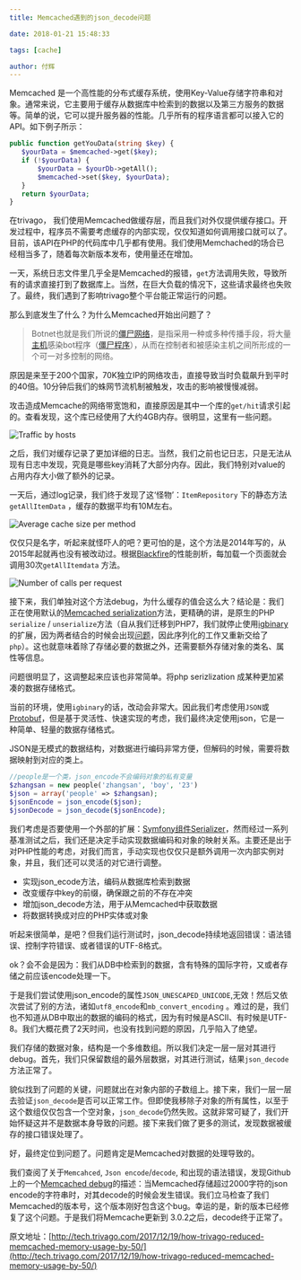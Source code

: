 ```yaml
---
title: Memcached遇到的json_decode问题

date: 2018-01-21 15:48:33 

tags: [cache]

author: 付辉
---
```


Memcached 是一个高性能的分布式缓存系统，使用Key-Value存储字符串和对象。通常来说，它主要用于缓存从数据库中检索到的数据以及第三方服务的数据等。简单的说，它可以提升服务器的性能。几乎所有的程序语言都可以接入它的API。如下例子所示：

```php
public function getYouData(string $key) {
   $yourData = $memcached->get($key);
   if (!$yourData) {
       $yourData = $yourDb->getAll();
       $memcached->set($key, $yourData);
   }
   return $yourData;
}
```
在trivago， 我们使用Memcached做缓存层，而且我们对外仅提供缓存接口。开发过程中，程序员不需要考虑缓存的内部实现，仅仅知道如何调用接口就可以了。目前，该API在PHP的代码库中几乎都有使用。我们使用Memchached的场合已经相当多了，随着每次新版本发布，使用量还在增加。

一天，系统日志文件里几乎全是Memcached的报错，`get`方法调用失败，导致所有的请求直接打到了数据库上。当然，在巨大负载的情况下，这些请求最终也失败了。最终，我们遇到了影响trivago整个平台能正常运行的问题。

那么到底发生了什么？为什么Memcached开始出问题了？

> Botnet也就是我们所说的[僵尸网络](https://baike.baidu.com/item/%E5%83%B5%E5%B0%B8%E7%BD%91%E7%BB%9C)，是指采用一种或多种传播手段，将大量[主机](https://baike.baidu.com/item/%E4%B8%BB%E6%9C%BA)感染bot程序（[僵尸程序](https://baike.baidu.com/item/%E5%83%B5%E5%B0%B8%E7%A8%8B%E5%BA%8F)），从而在控制者和被感染主机之间所形成的一个可一对多控制的网络。

原因是来至于200个国家，70K独立IP的网络攻击，直接导致当时负载飙升到平时的40倍。10分钟后我们的蛛网节流机制被触发，攻击的影响被慢慢减弱。

攻击造成Memcache的网络带宽饱和，直接原因是其中一个库的`get/hit`请求引起的。查看发现，这个库已经使用了大约4GB内存。很明显，这里有一些问题。

![Traffic by hosts](http://tech.trivago.com/img/posts/memcached-optimization/traffic_by_hostname.jpg)

之后，我们对缓存记录了更加详细的日志。当然，我们之前也记日志，只是无法从现有日志中发现，究竟是哪些key消耗了大部分内存。因此，我们特别对value的占用内存大小做了额外的记录。

一天后，通过log记录，我们终于发现了这‘怪物’：`ItemRepository` 下的静态方法`getAllItemData` ，缓存的数据平均有10M左右。

![Average cache size per method](http://tech.trivago.com/img/posts/memcached-optimization/before.jpg)

仅仅只是名字，听起来就怪吓人的吧？更可怕的是，这个方法是2014年写的，从2015年起就再也没有被改动过。根据[Blackfire](https://blackfire.io/docs/introduction)的性能剖析，每加载一个页面就会调用30次`getAllItemdata` 方法。

![Number of calls per request](http://tech.trivago.com/img/posts/memcached-optimization/method_hit_count.png)

接下来，我们单独对这个方法debug，为什么缓存的值会这么大？结论是：我们正在使用默认的[Memcached serialization](http://php.net/manual/en/memcached.configuration.php#ini.memcached.serializer)方法，更精确的讲，是原生的PHP `serialize` / `unserialize`方法（自从我们迁移到PHP7，我们就停止使用[igbinary](http://pecl.php.net/package/igbinary) 的扩展，因为两者结合的时候会出现[问题](https://github.com/igbinary/igbinary/issues/60)，因此序列化的工作又重新交给了`php`）。这也就意味着除了存储必要的数据之外，还需要额外存储对象的类名、属性等信息。

问题很明显了，这调整起来应该也非常简单。将php serizlization 成某种更加紧凑的数据存储格式。

当前的环境，使用`igbinary`的话，改动会非常大。因此我们考虑使用`JSON`或[Protobuf](https://developers.google.com/protocol-buffers/)，但是基于灵活性、快速实现的考虑，我们最终决定使用json，它是一种简单、轻量的数据存储格式。

JSON是无模式的数据结构，对数据进行编码非常方便，但解码的时候，需要将数据映射到对应的类上。

```php
//people是一个类，json_encode不会编码对象的私有变量
$zhangsan = new people('zhangsan', 'boy', '23')
$json = array('people' => $zhangsan);
$jsonEncode = json_encode($json);
$jsonDecode = json_decode($jsonEncode);
```

我们考虑是否要使用一个外部的扩展：[Symfony组件Serializer](https://symfony.com/doc/current/serializer.html)，然而经过一系列基准测试之后，我们还是决定手动实现数据编码和对象的映射关系。主要还是出于对PHP性能的考虑，对我们而言，手动实现也仅仅只是额外调用一次内部实例对象，并且，我们还可以灵活的对它进行调整。

- 实现json_ecode方法，编码从数据库检索到数据
- 改变缓存中key的前缀，确保跟之前的不存在冲突
- 增加json_decode方法，用于从Memcached中获取数据
- 将数据转换成对应的PHP实体或对象

听起来很简单，是吧？但我们运行测试时，json_decode持续地返回错误：语法错误、控制字符错误、或者错误的UTF-8格式。

ok？会不会是因为：我们从DB中检索到的数据，含有特殊的国际字符，又或者存储之前应该encode处理一下。

于是我们尝试使用json_encode的属性`JSON_UNESCAPED_UNICODE`,无效！然后又依次尝试了别的方法，诸如`utf8_encode`和`mb_convert_encoding` 。难过的是，我们也不知道从DB中取出的数据的编码的格式，因为有时候是ASCII、有时候是UTF-8。我们大概花费了2天时间，也没有找到问题的原因，几乎陷入了绝望。

我们存储的数据对象，结构是一个多维数组。所以我们决定一层一层对其进行debug。首先，我们只保留数组的最外层数据，对其进行测试，结果`json_decode`方法正常了。

貌似找到了问题的关键，问题就出在对象内部的子数组上。接下来，我们一层一层去验证`json_decode`是否可以正常工作。但即使我移除子对象的所有属性，以至于这个数组仅仅包含一个空对象，`json_decode`仍然失败。这就非常可疑了，我们开始怀疑这并不是数据本身导致的问题。接下来我们做了更多的测试，发现数据被缓存的接口错误处理了。

好，最终定位到问题了。问题肯定是Memcached对数据的处理导致的。

我们查阅了关于`Memcahced`, `Json encode`/`decode`, 和出现的语法错误，发现Github上的一个[Memcached debug](https://github.com/php-memcached-dev/php-memcached/issues/250)的描述：当Memcached存储超过2000字符的json encode的字符串时，对其decode的时候会发生错误。我们立马检查了我们Memcached的版本号，这个版本刚好包含这个bug。幸运的是，新的版本已经修复了这个问题。于是我们将Memcache更新到 3.0.2之后，decode终于正常了。



原文地址：[http://tech.trivago.com/2017/12/19/how-trivago-reduced-memcached-memory-usage-by-50/](http://tech.trivago.com/2017/12/19/how-trivago-reduced-memcached-memory-usage-by-50/)